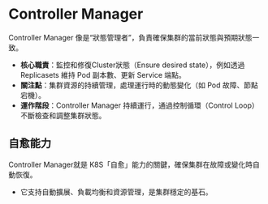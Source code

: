 # Controller Manager

Controller Manager 像是“狀態管理者”，負責確保集群的當前狀態與預期狀態一致。

- **核心職責**：監控和修復Cluster狀態（Ensure desired state），例如透過Replicasets 維持 Pod 副本數、更新 Service 端點。
- **關注點**：集群資源的持續管理，處理運行時的動態變化（如 Pod 故障、節點宕機）。
- **運作階段**：Controller Manager 持續運行，通過控制循環（Control Loop）不斷檢查和調整集群狀態。

## 自愈能力

Controller Manager就是 K8S「自愈」能力的關鍵，確保集群在故障或變化時自動恢復。

- 它支持自動擴展、負載均衡和資源管理，是集群穩定的基石。